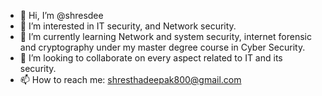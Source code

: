- 👋 Hi, I’m @shresdee
- 👀 I’m interested in IT security, and Network security.
- 🌱 I’m currently learning Network and system security, internet forensic and cryptography under my master degree course in Cyber Security.
- 💞️ I’m looking to collaborate on every aspect related to IT and its security.
- 📫 How to reach me: shresthadeepak800@gmail.com

<!---
shresdee/shresdee is a ✨ special ✨ repository because its `README.md` (this file) appears on your GitHub profile.
You can click the Preview link to take a look at your changes.
--->
